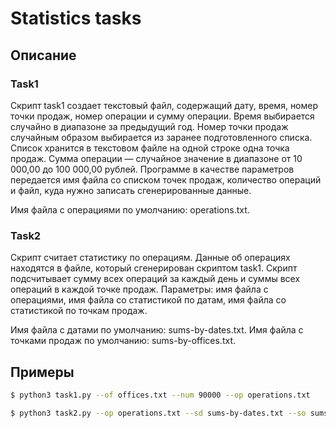 # Statistics tasks

## Описание

### Task1

Скрипт task1 создает текстовый файл, содержащий дату, время, номер
точки продаж, номер операции и сумму операции.
Время выбирается случайно в диапазоне за предыдущий год.
Номер точки продаж случайным образом выбирается из заранее подготовленного
списка.
Список хранится в текстовом файле на одной строке одна точка продаж.
Сумма операции — случайное значение в диапазоне от 10 000,00 до 100 000,00 рублей.
Программе в качестве параметров передается имя файла со списком точек продаж,
количество операций и файл, куда нужно записать сгенерированные данные.

Имя файла с операциями по умолчанию: operations.txt.

### Task2

Скрипт считает статистику по операциям.
Данные об операциях находятся в файле, который сгенерирован скриптом task1.
Скрипт подсчитывает сумму всех операций за каждый день и суммы всех
операций в каждой точке продаж.
Параметры: имя файла с операциями, имя файла со
статистикой по датам, имя файла со статистикой по точкам продаж.

Имя файла с датами по умолчанию: sums-by-dates.txt.
Имя файла с точками продаж по умолчанию: sums-by-offices.txt.

## Примеры

```bash
$ python3 task1.py --of offices.txt --num 90000 --op operations.txt
```

```bash
$ python3 task2.py --op operations.txt --sd sums-by-dates.txt --so sums-by-offices.txt
```

